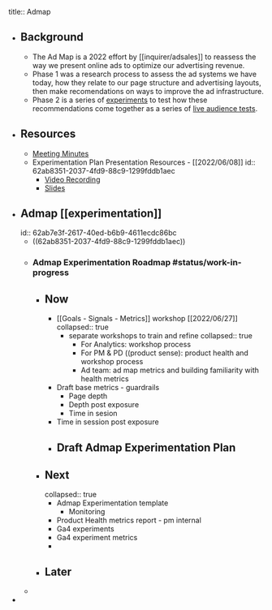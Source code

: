 title:: Admap

- ## Background
	- The Ad Map is a 2022 effort by [[inquirer/adsales]] to reassess the way we present online ads to optimize our advertising revenue.
	- Phase 1 was a research process to assess the ad systems we have today, how they relate to our page structure and advertising layouts, then make recomendations on ways to improve the ad infrastructure.
	- Phase 2 is a series of [experiments](((62ab7e3f-2617-40ed-b6b9-4611ecdc86bc))) to test how these recommendations come together as a series of [live audience tests]([[experimentation]]).
- ## Resources
	- [Meeting Minutes](https://docs.google.com/document/d/16cY0x-6n8Vi1UgO-2M2H2diVFVppRjgogOUS3Z8recg/edit#)
	- Experimentation Plan Presentation Resources - [[2022/06/08]]
	  id:: 62ab8351-2037-4fd9-88c9-1299fddb1aec
		- [Video Recording](https://drive.google.com/file/d/1nineNuGGEfYbXbeY5KuRiG0sUQV62IzX/view?usp=sharing)
		- [Slides](https://docs.google.com/presentation/d/1ZkRdx7eVHqc4Q_khxobEBOhZ1fBqzDKW--SVXncAKnI/edit?usp=sharing)
- ## Admap [[experimentation]]
  id:: 62ab7e3f-2617-40ed-b6b9-4611ecdc86bc
	- ((62ab8351-2037-4fd9-88c9-1299fddb1aec))
	- ### Admap Experimentation Roadmap #status/work-in-progress
		- ## Now
			- [[Goals - Signals - Metrics]] workshop [[2022/06/27]]
			  collapsed:: true
				- separate workshops to train and refine
				  collapsed:: true
					- For Analytics: workshop process
					- For PM & PD ((product sense): product health and workshop process
					- Ad team: ad map metrics and building familiarity with health metrics
			- Draft base metrics - guardrails
				- Page depth
				- Depth post exposure
				- Time in sesion
			- Time in session post exposure
			- Draft Admap Experimentation Plan
				-
		- ## Next
		  collapsed:: true
			- Admap Experimentation template
				- Monitoring
			- Product Health metrics report - pm internal
			- Ga4 experiments
			- Ga4 experiment metrics
			-
		- ## Later
	-
-